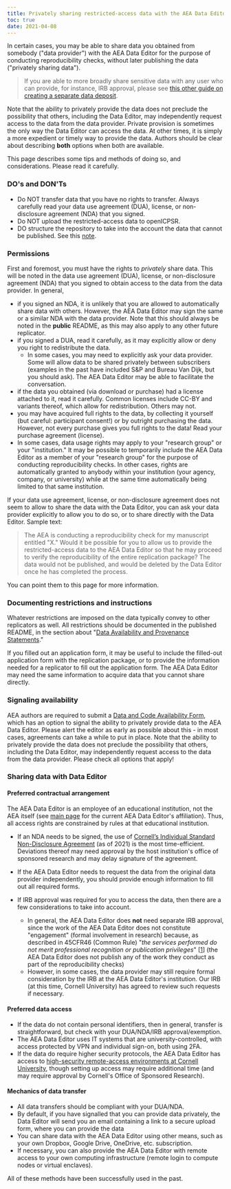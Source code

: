 ```yaml
---
title: Privately sharing restricted-access data with the AEA Data Editor
toc: true
date: 2021-04-08
---
```


In certain cases, you may be able to share data you obtained from somebody ("data provider") with the AEA Data Editor for the purpose of conducting reproducibility checks, without later publishing the data ("privately sharing data").  

> If you are able to more broadly share sensitive data with any user who can provide, for instance, IRB approval, please see [this other guide on creating a separate data deposit](creating-separate-data-deposit).

Note that the ability to privately provide the data does not preclude the possibility that others, including the Data Editor, may independently request access to the data from the data provider. Private provision is sometimes the only way the Data Editor can access the data. At other times, it is simply a more expedient or timely way to provide the data. Authors should be clear about describing **both** options when both are available.

This page describes some tips and methods of doing so, and considerations. Please read it carefully.

### DO's and DON'Ts

- Do NOT transfer data that you have no rights to transfer. Always carefully read your data use agreement (DUA), license, or non-disclosure agreement (NDA) that you signed.
- Do NOT upload the restricted-access data to openICPSR. 
- DO structure the repository to take into the account the data that cannot be published. See this [note](https://aeadataeditor.github.io/aea-de-guidance/preparing-for-data-deposit.html#structure-in-the-presence-of-confidential-unpublished-data).

### Permissions

First and foremost, you must have the rights to *privately* share data. This will be noted in the data use agreement (DUA), license, or non-disclosure agreement (NDA) that you signed to obtain access to the data from the data provider. In general,

- if you signed an NDA, it is unlikely that you are allowed to automatically share data with others. However, the AEA Data Editor may sign the same or a similar NDA with the data provider. Note that this should always be noted in the **public** README, as this may also apply to any other future replicator.
- if you signed a DUA, read it carefully, as it may explicitly allow or deny you right to redistribute the data. 
  - In some cases, you may need to explicitly ask your data provider. Some will allow data to be shared privately between subscribers (examples in the past have included S&amp;P and Bureau Van Dijk, but you should ask). The AEA Data Editor may be able to facilitate the conversation.
- if the data you obtained (via download or purchase) had a license attached to it, read it carefully. Common licenses include CC-BY and variants thereof, which allow for redistribution. Others may not. 
- you may have acquired full rights to the data, by collecting it yourself (but careful: participant consent!) or by outright purchasing the data. However, not every purchase gives you full rights to the data! Read your purchase agreement (license).
- In some cases, data usage rights may apply to your "research group" or your "institution." It may be possible to temporarily include the AEA Data Editor as a member of your "research group" for the purpose of conducting reproducibility checks. In other cases, rights are automatically granted to anybody within your institution (your agency, company, or university) while at the same time automatically being limited to that same institution. 

If your data use agreement, license, or non-disclosure agreement does not seem to allow to share the data with the Data Editor, you can ask your data provider explicitly to allow you to do so, or to share directly with the Data Editor. Sample text:

> The AEA is conducting a reproducibility check for my manuscript entitled "X." Would it be possible for you to allow us to provide the restricted-access data to the AEA Data Editor so that he may proceed to verify the reproducibility of the entire replication package? The data would not be published, and would be deleted by the Data Editor once he has completed the process.

You can point them to this page for more information.

### Documenting restrictions and instructions

Whatever restrictions are imposed on the data typically convey to other replicators as well. All restrictions should be documented in the published README, in the section about "[Data Availability and Provenance Statements](https://social-science-data-editors.github.io/template_README/template-README.html#data-availability-and-provenance-statements)."

If you filled out an application form, it may be useful to include the filled-out application form with the replication package, or to provide the information needed for a replicator to fill out the application form. The AEA Data Editor may need the same information to acquire data that you cannot share directly.

### Signaling availability

AEA authors are required to submit a [Data and Code Availability Form](https://www.aeaweb.org/journals/forms/data-code-availability), which has an option to signal the ability to privately provide data to the AEA Data Editor. Please alert the editor as early as possible about this - in most cases, agreements can take a while to put in place. Note that the ability to privately provide the data does not preclude the possibility that others, including the Data Editor, may independently request access to the data from the data provider. Please check all options that apply!

### Sharing data with Data Editor

#### Preferred contractual arrangement

The AEA Data Editor is an employee of an educational institution, not the AEA itself (see [main page](https://aeadataeditor.github.io/) for the current AEA Data Editor's affiliation). Thus, all access rights are constrained by rules at that educational institution. 

- If an NDA needs to be signed, the use of [Cornell’s Individual Standard Non-Disclosure Agreement](https://researchservices.cornell.edu/resources/standard-individualunilateral-non-disclosure-agreement-nda) (as of 2021) is the most time-efficient. Deviations thereof may need approval by the host institution's office of sponsored research and may delay signature of the agreement.
- If the AEA Data Editor needs to request the data from the original data provider independently, you should provide enough information to fill out all required forms.

- If IRB approval was required for you to access the data, then there are a few considerations to take into account. 

    - In general, the AEA Data Editor does **not** need separate IRB approval, since the work of the AEA Data Editor does not constitute "engagement" (formal involvement in research) because, as described in 45CFR46 (Common Rule) "*the services performed do not merit professional recognition or publication privileges*" [[1](https://www.hhs.gov/ohrp/regulations-and-policy/guidance/guidance-on-engagement-of-institutions/index.html)] (the AEA Data Editor does not publish any of the work they conduct as part of the reproducibility checks)
    - However, in some cases, the data provider may still require formal consideration by the IRB at the AEA Data Editor's institution. Our IRB (at this time, Cornell University) has agreed to review such requests if necessary. 

#### Preferred data access

- If the data do not contain personal identifiers, then in general, transfer is straightforward, but check with your DUA/NDA/IRB approval/exemption. 
- The AEA Data Editor uses IT systems that are university-controlled, with access protected by VPN and individual sign-on, both using 2FA. 
- If the data do require higher security protocols, the AEA Data Editor has access to [high-security remote-access environments at Cornell University](https://ciser.cornell.edu/data/secure-data-services/cradc/), though setting up access may require additional time (and may require approval by Cornell's Office of Sponsored Research).

#### Mechanics of data transfer

- All data transfers should be compliant with your DUA/NDA.
- By default, if you have signalled that you can provide data privately, the Data Editor will send you an email containing a link to a secure upload form, where you can provide the data
- You can share data with the AEA Data Editor using other means, such as your own Dropbox, Google Drive, OneDrive, etc. subscription.
- If necessary, you can also provide the AEA Data Editor with remote access to your own computing infrastructure (remote login to compute nodes or virtual enclaves).

All of these methods have been successfully used in the past.


